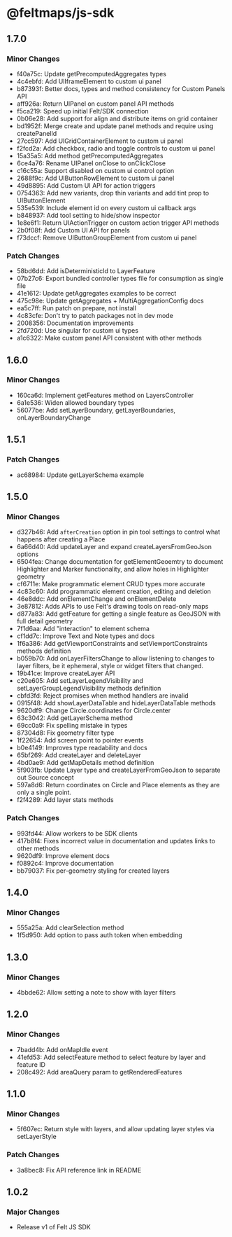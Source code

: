 # @feltmaps/js-sdk

## 1.7.0

### Minor Changes

- f40a75c: Update getPrecomputedAggregates types
- 4c4ebfd: Add UIIframeElement to custom ui panel
- b87393f: Better docs, types and method consistency for Custom Panels API
- aff926a: Return UIPanel on custom panel API methods
- f5ca219: Speed up initial Felt/SDK connection
- 0b06e28: Add support for align and distribute items on grid container
- bd1952f: Merge create and update panel methods and require using createPanelId
- 27cc597: Add UIGridContainerElement to custom ui panel
- f2fcd2a: Add checkbox, radio and toggle controls to custom ui panel
- 15a35a5: Add method getPrecomputedAggregates
- 6ce4a76: Rename UIPanel onClose to onClickClose
- c16c55a: Support disabled on custom ui control option
- 2688f9c: Add UIButtonRowElement to custom ui panel
- 49d8895: Add Custom UI API for action triggers
- 0754363: Add new variants, drop thin variants and add tint prop to UIButtonElement
- 535e539: Include element id on every custom ui callback args
- b848937: Add tool setting to hide/show inspector
- 1e8e6f1: Return UIActionTrigger on custom action trigger API methods
- 2b0f08f: Add Custom UI API for panels
- f73dccf: Remove UIButtonGroupElement from custom ui panel

### Patch Changes

- 58bd6dd: Add isDeterministicId to LayerFeature
- 07b27c6: Export bundled controller types file for consumption as single file
- 41e1612: Update getAggregates examples to be correct
- 475c98e: Update getAggregates + MultiAggregationConfig docs
- ea5c7ff: Run patch on prepare, not install
- 4c83cfe: Don't try to patch packages not in dev mode
- 2008356: Documentation improvements
- 2fd720d: Use singular for custom ui types
- a1c6322: Make custom panel API consistent with other methods

## 1.6.0

### Minor Changes

- 160ca6d: Implement getFeatures method on LayersController
- 6a1e536: Widen allowed boundary types
- 56077be: Add setLayerBoundary, getLayerBoundaries, onLayerBoundaryChange

## 1.5.1

### Patch Changes

- ac68984: Update getLayerSchema example

## 1.5.0

### Minor Changes

- d327b46: Add `afterCreation` option in pin tool settings to control what happens after creating a Place
- 6a66d40: Add updateLayer and expand createLayersFromGeoJson options
- 6504fea: Change documentation for getElementGeoemtry to document Highlighter and Marker functionality, and allow holes in Highlighter geometry
- cf6711e: Make programmatic element CRUD types more accurate
- 4c83c60: Add programmatic element creation, editing and deletion
- 46e8ddc: Add onElementChange and onElementDelete
- 3e87812: Adds APIs to use Felt's drawing tools on read-only maps
- d877a83: Add getFeature for getting a single feature as GeoJSON with full detail geometry
- 7f1d6aa: Add "interaction" to element schema
- cf1dd7c: Improve Text and Note types and docs
- 1f6a386: Add getViewportConstraints and setViewportConstraints methods definition
- b059b70: Add onLayerFiltersChange to allow listening to changes to layer filters, be it ephemeral, style or widget filters that changed.
- 19b41ce: Improve createLayer API
- c20e605: Add setLayerLegendVisibility and setLayerGroupLegendVisibility methods definition
- cbfd3fd: Reject promises when method handlers are invalid
- 0915f48: Add showLayerDataTable and hideLayerDataTable methods
- 9620df9: Change Circle.coordinates for Circle.center
- 63c3042: Add getLayerSchema method
- 69cc0a9: Fix spelling mistake in types
- 87304d8: Fix geometry filter type
- 1f22654: Add screen point to pointer events
- b0e4149: Improves type readability and docs
- 65bf269: Add createLayer and deleteLayer
- 4bd0ae9: Add getMapDetails method definition
- 5f903fb: Update Layer type and createLayerFromGeoJson to separate out Source concept
- 597a8d6: Return coordinates on Circle and Place elements as they are only a single point.
- f2f4289: Add layer stats methods

### Patch Changes

- 993fd44: Allow workers to be SDK clients
- 417b8f4: Fixes incorrect value in documentation and updates links to other methods
- 9620df9: Improve element docs
- f0892c4: Improve documentation
- bb79037: Fix per-geometry styling for created layers

## 1.4.0

### Minor Changes

- 555a25a: Add clearSelection method
- 1f5d950: Add option to pass auth token when embedding

## 1.3.0

### Minor Changes

- 4bbde62: Allow setting a note to show with layer filters

## 1.2.0

### Minor Changes

- 7badd4b: Add onMapIdle event
- 41efd53: Add selectFeature method to select feature by layer and feature ID
- 208c492: Add areaQuery param to getRenderedFeatures

## 1.1.0

### Minor Changes

- 5f607ec: Return style with layers, and allow updating layer styles via setLayerStyle

### Patch Changes

- 3a8bec8: Fix API reference link in README

## 1.0.2

### Major Changes

- Release v1 of Felt JS SDK
